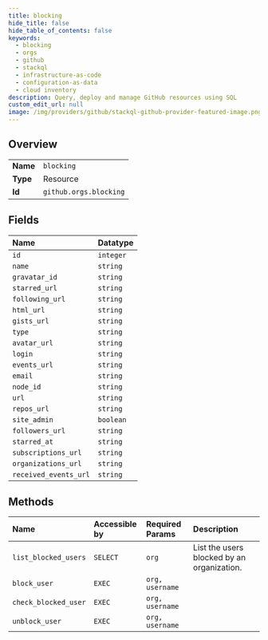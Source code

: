 ```yaml
---
title: blocking
hide_title: false
hide_table_of_contents: false
keywords:
  - blocking
  - orgs
  - github    
  - stackql
  - infrastructure-as-code
  - configuration-as-data
  - cloud inventory
description: Query, deploy and manage GitHub resources using SQL
custom_edit_url: null
image: /img/providers/github/stackql-github-provider-featured-image.png
---
```

  
    

## Overview
<table><tbody>
<tr><td><b>Name</b></td><td><code>blocking</code></td></tr>
<tr><td><b>Type</b></td><td>Resource</td></tr>
<tr><td><b>Id</b></td><td><code>github.orgs.blocking</code></td></tr>
</tbody></table>

## Fields
| Name | Datatype |
|:-----|:---------|
| `id` | `integer` |
| `name` | `string` |
| `gravatar_id` | `string` |
| `starred_url` | `string` |
| `following_url` | `string` |
| `html_url` | `string` |
| `gists_url` | `string` |
| `type` | `string` |
| `avatar_url` | `string` |
| `login` | `string` |
| `events_url` | `string` |
| `email` | `string` |
| `node_id` | `string` |
| `url` | `string` |
| `repos_url` | `string` |
| `site_admin` | `boolean` |
| `followers_url` | `string` |
| `starred_at` | `string` |
| `subscriptions_url` | `string` |
| `organizations_url` | `string` |
| `received_events_url` | `string` |
## Methods
| Name | Accessible by | Required Params | Description |
|:-----|:--------------|:----------------|:------------|
| `list_blocked_users` | `SELECT` | `org` | List the users blocked by an organization. |
| `block_user` | `EXEC` | `org, username` |  |
| `check_blocked_user` | `EXEC` | `org, username` |  |
| `unblock_user` | `EXEC` | `org, username` |  |
